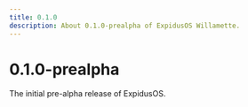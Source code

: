 ```yaml
---
title: 0.1.0
description: About 0.1.0-prealpha of ExpidusOS Willamette.
---
```


# 0.1.0-prealpha

The initial pre-alpha release of ExpidusOS.
